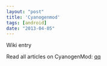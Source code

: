 ```yaml
---
layout: "post"
title: 'Cyanogenmod'
tags: [android]
date: "2013-04-05"
---
```


Wiki entry

Read all articles on CyanogenMod: <a href="https://qq.com">qq</a>